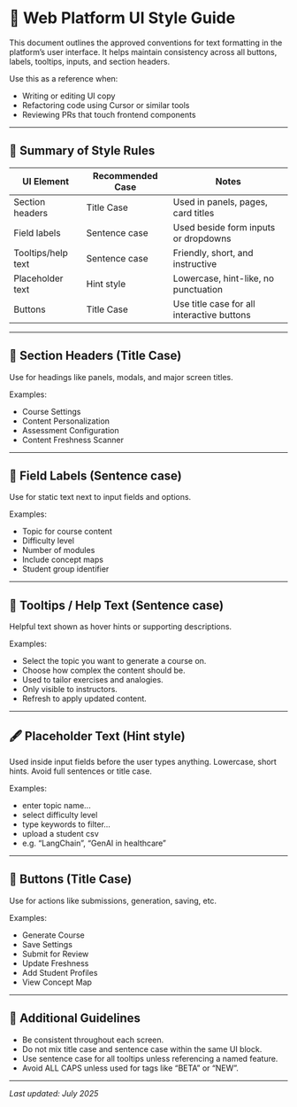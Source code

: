 # 🧭 Web Platform UI Style Guide

This document outlines the approved conventions for text formatting in the platform’s user interface. It helps maintain consistency across all buttons, labels, tooltips, inputs, and section headers.

Use this as a reference when:
- Writing or editing UI copy
- Refactoring code using Cursor or similar tools
- Reviewing PRs that touch frontend components

---

## 🧱 Summary of Style Rules

| UI Element         | Recommended Case | Notes                                      |
|--------------------|------------------|--------------------------------------------|
| Section headers     | Title Case        | Used in panels, pages, card titles         |
| Field labels        | Sentence case     | Used beside form inputs or dropdowns       |
| Tooltips/help text  | Sentence case     | Friendly, short, and instructive           |
| Placeholder text    | Hint style        | Lowercase, hint-like, no punctuation       |
| Buttons             | Title Case        | Use title case for all interactive buttons |

---

## 📌 Section Headers (Title Case)

Use for headings like panels, modals, and major screen titles.

Examples:
- Course Settings  
- Content Personalization  
- Assessment Configuration  
- Content Freshness Scanner

---

## 🧾 Field Labels (Sentence case)

Use for static text next to input fields and options.

Examples:
- Topic for course content  
- Difficulty level  
- Number of modules  
- Include concept maps  
- Student group identifier

---

## 💬 Tooltips / Help Text (Sentence case)

Helpful text shown as hover hints or supporting descriptions.

Examples:
- Select the topic you want to generate a course on.  
- Choose how complex the content should be.  
- Used to tailor exercises and analogies.  
- Only visible to instructors.  
- Refresh to apply updated content.

---

## 🖋 Placeholder Text (Hint style)

Used inside input fields before the user types anything. Lowercase, short hints. Avoid full sentences or title case.

Examples:
- enter topic name...  
- select difficulty level  
- type keywords to filter...  
- upload a student csv  
- e.g. “LangChain”, “GenAI in healthcare”

---

## 🔘 Buttons (Title Case)

Use for actions like submissions, generation, saving, etc.

Examples:
- Generate Course  
- Save Settings  
- Submit for Review  
- Update Freshness  
- Add Student Profiles  
- View Concept Map

---

## 🧠 Additional Guidelines

- Be consistent throughout each screen.
- Do not mix title case and sentence case within the same UI block.
- Use sentence case for all tooltips unless referencing a named feature.
- Avoid ALL CAPS unless used for tags like “BETA” or “NEW”.

---

_Last updated: July 2025_
